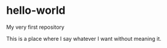 # hello-world
My very first repository

This is a place where I say whatever I want without meaning it.
